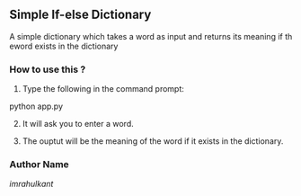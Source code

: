 ## Simple If-else Dictionary

A simple dictionary which takes a word as input and returns its meaning if th eword exists in the dictionary

### How to use this ?

1. Type the following in the command prompt:

python app.py

2. It will ask you to enter a word.

3. The ouptut will be the meaning of the word if it exists in the dictionary.

### Author Name

*imrahulkant*
